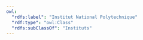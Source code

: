 ```yaml
---
owl:
  "rdfs:label": "Institut National Polytechnique"
  "rdf:type": "owl:Class"
  "rdfs:subClassOf": "Instituts"
---
```


<OntologyTable frontMatter={frontMatter}/>
